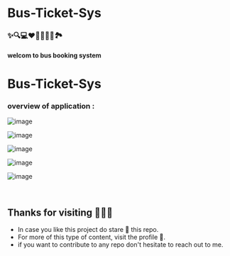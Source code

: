 ﻿# Bus-Ticket-Sys

### ✨🔍💻❤️‍🔥🤗🌟😍🏞️

#### welcom to bus booking system
# Bus-Ticket-Sys

### overview of application :

![image](https://user-images.githubusercontent.com/84271800/203818709-8f0316e8-cfe6-4723-9c0b-0d1059cdef6c.png)

![image](https://user-images.githubusercontent.com/84271800/203827987-573e002d-74e2-48cb-a7a5-804b1c386a46.png)


![image](https://user-images.githubusercontent.com/84271800/203819375-0bc17c15-774d-45fd-87e6-9b70edea0fdf.png)

![image](https://user-images.githubusercontent.com/84271800/203827421-26cd30c0-bde0-4816-817d-3a53294e11a9.png)

![image](https://user-images.githubusercontent.com/84271800/203827440-2e407b02-5b53-4b20-b884-e3e3621236ff.png)

<br>



## Thanks for visiting 🤩💖✨
- In case you like this project do stare 🌟 this repo.
- For more of this type of content, visit the profile 🤗.
- if you want to contribute to any repo don't hesitate to reach out to me.
